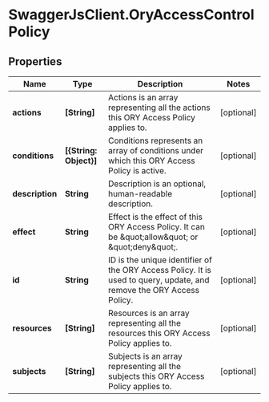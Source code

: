 # SwaggerJsClient.OryAccessControlPolicy

## Properties
Name | Type | Description | Notes
------------ | ------------- | ------------- | -------------
**actions** | **[String]** | Actions is an array representing all the actions this ORY Access Policy applies to. | [optional] 
**conditions** | **[{String: Object}]** | Conditions represents an array of conditions under which this ORY Access Policy is active. | [optional] 
**description** | **String** | Description is an optional, human-readable description. | [optional] 
**effect** | **String** | Effect is the effect of this ORY Access Policy. It can be \&quot;allow\&quot; or \&quot;deny\&quot;. | [optional] 
**id** | **String** | ID is the unique identifier of the ORY Access Policy. It is used to query, update, and remove the ORY Access Policy. | [optional] 
**resources** | **[String]** | Resources is an array representing all the resources this ORY Access Policy applies to. | [optional] 
**subjects** | **[String]** | Subjects is an array representing all the subjects this ORY Access Policy applies to. | [optional] 


